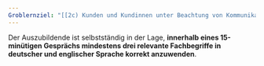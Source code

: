 ```yaml
---
Groblernziel: "[[2c) Kunden und Kundinnen unter Beachtung von Kommunikationsregeln informieren sowie Sachverhalte präsentieren und dabei deutsche und englische Fachbegriffe anwenden]]"
---
```

Der Auszubildende ist selbstständig in der Lage, **innerhalb eines 15-minütigen Gesprächs mindestens drei relevante Fachbegriffe in deutscher und englischer Sprache korrekt anzuwenden**.